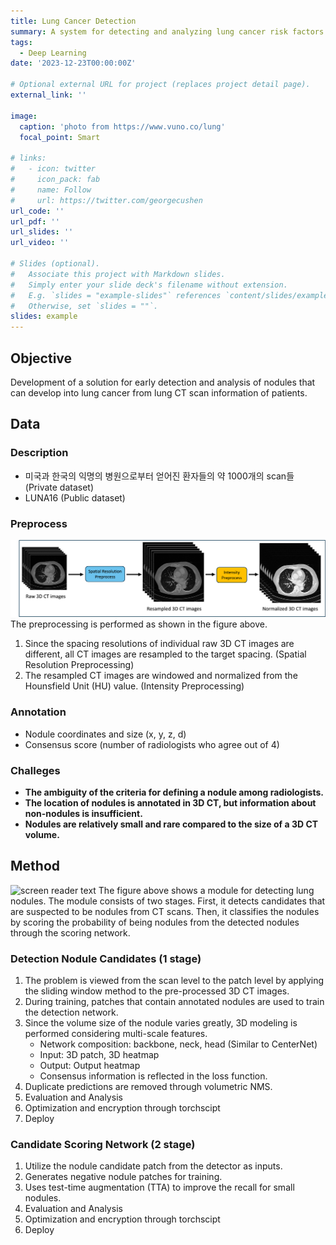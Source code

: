 ```yaml
---
title: Lung Cancer Detection
summary: A system for detecting and analyzing lung cancer risk factors from lung CTs of patients with lung diseases.
tags:
  - Deep Learning
date: '2023-12-23T00:00:00Z'

# Optional external URL for project (replaces project detail page).
external_link: ''

image:
  caption: 'photo from https://www.vuno.co/lung'
  focal_point: Smart

# links:
#   - icon: twitter
#     icon_pack: fab
#     name: Follow
#     url: https://twitter.com/georgecushen
url_code: ''
url_pdf: ''
url_slides: ''
url_video: ''

# Slides (optional).
#   Associate this project with Markdown slides.
#   Simply enter your slide deck's filename without extension.
#   E.g. `slides = "example-slides"` references `content/slides/example-slides.md`.
#   Otherwise, set `slides = ""`.
slides: example
---
```


## Objective
Development of a solution for early detection and analysis of nodules that can develop into lung cancer from lung CT scan information of patients.

## Data
### Description
- 미국과 한국의 익명의 병원으로부터 얻어진 환자들의 약 1000개의 scan들 (Private dataset)
- LUNA16 (Public dataset)
### Preprocess
![screen reader text](preprocess.png "preprocess")
The preprocessing is performed as shown in the figure above.
1. Since the spacing resolutions of individual raw 3D CT images are different, all CT images are resampled to the target spacing. (Spatial Resolution Preprocessing)
2. The resampled CT images are windowed and normalized from the Hounsfield Unit (HU) value. (Intensity Preprocessing)
### Annotation
- Nodule coordinates and size (x, y, z, d)
- Consensus score (number of radiologists who agree out of 4)
### Challeges
- **The ambiguity of the criteria for defining a nodule among radiologists.**
- **The location of nodules is annotated in 3D CT, but information about non-nodules is insufficient.**
- **Nodules are relatively small and rare compared to the size of a 3D CT volume.**

## Method
![screen reader text](overview.png "method")
The figure above shows a module for detecting lung nodules. The module consists of two stages. First, it detects candidates that are suspected to be nodules from CT scans. Then, it classifies the nodules by scoring the probability of being nodules from the detected nodules through the scoring network.

### Detection Nodule Candidates (1 stage)
1. The problem is viewed from the scan level to the patch level by applying the sliding window method to the pre-processed 3D CT images.
2. During training, patches that contain annotated nodules are used to train the detection network.
3. Since the volume size of the nodule varies greatly, 3D modeling is performed considering multi-scale features. 
    - Network composition: backbone, neck, head (Similar to CenterNet)
    - Input: 3D patch, 3D heatmap
    - Output: Output heatmap
    - Consensus information is reflected in the loss function.
4. Duplicate predictions are removed through volumetric NMS.
5. Evaluation and Analysis 
6. Optimization and encryption through torchscipt
7. Deploy 

### Candidate Scoring Network (2 stage)
1. Utilize the nodule candidate patch from the detector as inputs.
2. Generates negative nodule patches for training.
3. Uses test-time augmentation (TTA) to improve the recall for small nodules.
4. Evaluation and Analysis 
5. Optimization and encryption through torchscipt
6. Deploy 